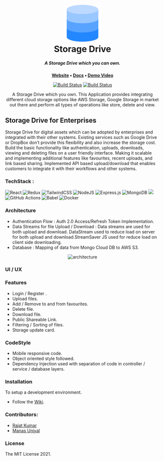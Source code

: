 <h1 align="center">
  <br>
 <img width="120" height="120" src="./client/src/assets/logo512.png">
  <br>
  Storage Drive
  <br>

</h1>

<h5 align="center">
	A Storage Drive which you can own.
</h5>

<p align="center">
	<strong>
		<a href="https://storage-drive-frontend.herokuapp.com/">Website</a>
		•
		<a href="https://github.com/Crio-Winter-of-Doing-2021/VICARA-T8/wiki/Installation-Instructions">Docs</a>
		•
		<a href="">Demo Video</a>
	</strong>
</p>

<p align="center">
	<a href="https://github.com/Crio-Winter-of-Doing-2021/VICARA-T8/actions"><img
		alt="Build Status"
		src="https://github.com/Crio-Winter-of-Doing-2021/VICARA-T8/actions/workflows/backend.yml/badge.svg"></a>
  	<a href="https://github.com/Crio-Winter-of-Doing-2021/VICARA-T8/actions"><img
		alt="Build Status"
		src="https://github.com/Crio-Winter-of-Doing-2021/VICARA-T8/actions/workflows/frontend.yml/badge.svg"></a>
</p>

<p align="center">
A Storage Drive which you own. This Application provides integrating different cloud storage options like AWS Storage, Google Storage in market out there and perform all types of operations like store, delete and view.
</p>

## Storage Drive for Enterprises

Storage Drive for digital assets which can be adopted by enterprises and integrated with their other systems. Existing services such as Google Drive or DropBox don’t provide this flexibility and also increase the storage cost. Build the basic functionality like authentication, uploads, downloads, viewing and deleting files on a user friendly interface. Making it scalable and implementing additional features like favourites, recent uploads, and link based sharing. Implemented API based upload/download that enables customers to integrate it with their workflows and other systems.

### TechStack :

<img alt="React" src="https://img.shields.io/badge/react%20-%2320232a.svg?&style=for-the-badge&logo=react&logoColor=%2361DAFB"/> <img alt="Redux" src="https://img.shields.io/badge/redux%20-%23593d88.svg?&style=for-the-badge&logo=redux&logoColor=white"/> <img alt="TailwindCSS" src="https://img.shields.io/badge/tailwindcss%20-%2338B2AC.svg?&style=for-the-badge&logo=tailwind-css&logoColor=white"/>
<img alt="NodeJS" src="https://img.shields.io/badge/node.js%20-%2343853D.svg?&style=for-the-badge&logo=node.js&logoColor=white"/> <img alt="Express.js" src="https://img.shields.io/badge/express.js%20-%23404d59.svg?&style=for-the-badge"/> <img alt="MongoDB" src ="https://img.shields.io/badge/MongoDB-%234ea94b.svg?&style=for-the-badge&logo=mongodb&logoColor=white"/> <img src = "https://img.shields.io/badge/Amazon_AWS-232F3E?style=for-the-badge&logo=amazon-aws&logoColor=white"/> <img alt="GitHub Actions" src="https://img.shields.io/badge/github%20actions%20-%232671E5.svg?&style=for-the-badge&logo=github%20actions&logoColor=white"/> <img alt="Babel" src="https://img.shields.io/badge/Babel-F9DC3e?style=for-the-badge&logo=babel&logoColor=black" /> <img alt="Docker" src="https://img.shields.io/badge/docker%20-%230db7ed.svg?&style=for-the-badge&logo=docker&logoColor=white"/>

### Architecture

- Authentication Flow : Auth 2.0 Access/Refresh Token Implementation.
- Data Streams for file Upload / Download : Data streams are used for both upload and download. DataStream used to reduce load on server for both upload and download.StreamSaver JS used for reduce load on client side downloading.
- Database : Mapping of data from Mongo Cloud DB to AWS S3.
<p align="center">
  <img src="https://user-images.githubusercontent.com/38184186/114436546-152bb700-9be3-11eb-89e8-eec86bc3d71a.png" alt="architecture"">
</p>

### UI / UX

<!-- GIF NEEDED -->

### Features

- Login / Register .
- Upload files.
- Add / Remove to and from favourites.
- Delete file.
- Download file.
- Public Shareable Link.
- Filtering / Sorting of files.
- Storage update card.

### CodeStyle

- Mobile responsive code.
- Object oriented style followed.
- Dependency Injection used with separation of code in controller / service / database layers.

### Installation

To setup a development environment.

- Follow the <a href="https://github.com/Crio-Winter-of-Doing-2021/VICARA-T8/wiki/Installation-Instructions">Wiki</a>.

### Contributors:

- [Rajat Kumar](https://github.com/991rajat)
- [Manas Uniyal](https://www.github.com/ManasUniyal)

### License

The MIT License 2021.
